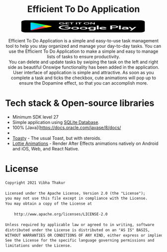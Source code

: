 <h1 align="center">Efficient To Do Application</h1>

<p align="center"> 
<a href="https://play.google.com/store/apps/details?id=com.vibhathakur.doit" target="_blank"> <img src="https://raw.githubusercontent.com/Shalatan/EntertainmentApp/master/gallery/play-store-badge.svg?token=AKRVCBOLTCHDEUKJB2KB2HLAPWV4E" alt="android" width="400" height="40"> </a>
</p>

<p align="center">  
Efficient To Do Application is a simple and easy-to-use task management tool to help you stay organized and manage your day-to-day tasks.
You can use the Efficient To Do Application to make a simple and easy to manage lists of tasks to ensure productivity.
<br>
You can delete and update tasks by swiping the task on the left and right side as beautiful Onswipe functionality has been added in the application.
<br>
User interface of application is simple and attractive. As soon as you complete a task and ticks the checkbox, cute animations will pop up to ensure the Dopamine effect, so that you can accomplish more.
</br>

# Tech stack & Open-source libraries
- Minimum SDK level 27
- Simple application using [SQLite Database](https://developer.android.com/reference/android/database/sqlite/SQLiteDatabase).
- 100% [Java](https://docs.oracle.com/javase/8/docs/
- 
- [Toasty](https://github.com/GrenderG/Toasty) - The usual Toast, but with steroids.
- [Lottie Animations](https://github.com/airbnb/lottie-android) - Render After Effects animations natively on Android and iOS, Web, and React Native.

# License
```xml
Copyright 2021 Vibha Thakur

Licensed under the Apache License, Version 2.0 (the "License");
you may not use this file except in compliance with the License.
You may obtain a copy of the License at

    http://www.apache.org/licenses/LICENSE-2.0

Unless required by applicable law or agreed to in writing, software
distributed under the License is distributed on an "AS IS" BASIS,
WITHOUT WARRANTIES OR CONDITIONS OF ANY KIND, either express or implied.
See the License for the specific language governing permissions and
limitations under the License.
```

